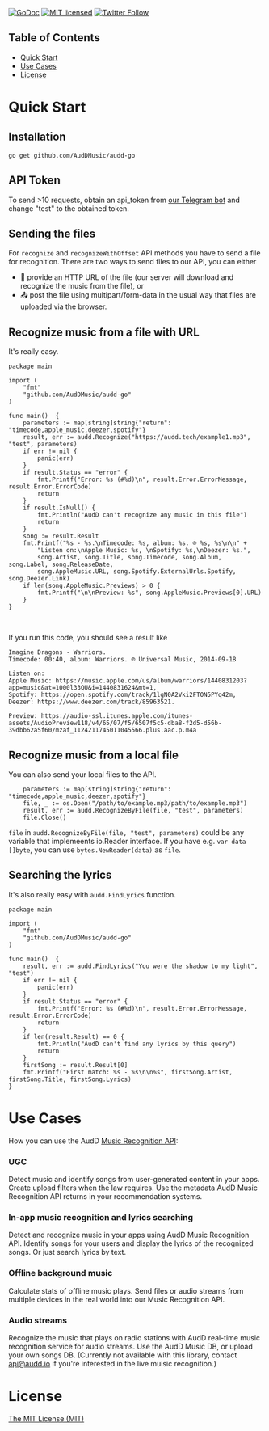 [![GoDoc](https://godoc.org/github.com/AudDMusic/audd-go?status.svg)](https://godoc.org/github.com/AudDMusic/audd-go)
[![MIT licensed](https://img.shields.io/badge/license-MIT-blue.svg)](./LICENSE)
[![Twitter Follow](https://img.shields.io/twitter/follow/helloAudD.svg?style=social&label=Follow)](https://twitter.com/helloAudD)

## Table of Contents

* [Quick Start](#quick-start)
* [Use Cases](#use-cases)
* [License](#license)

<a name="quick-start"></a>
# Quick Start

## Installation
`go get github.com/AudDMusic/audd-go`

## API Token
To send >10 requests, obtain an api_token from [our Telegram bot](https://t.me/auddbot?start=api) and change "test" to the obtained token.

## Sending the files
For `recognize` and `recognizeWithOffset` API methods you have to send a file for recognition. There are two ways to send files to our API, you can either
- 🔗 provide an HTTP URL of the file (our server will download and recognize the music from the file), or
- 📤 post the file using multipart/form-data in the usual way that files are uploaded via the browser.

## Recognize music from a file with URL
It's really easy.
```
package main

import (
	"fmt"
	"github.com/AudDMusic/audd-go"
)

func main()  {
	parameters := map[string]string{"return": "timecode,apple_music,deezer,spotify"}
	result, err := audd.Recognize("https://audd.tech/example1.mp3", "test", parameters)
	if err != nil {
		panic(err)
	}
	if result.Status == "error" {
		fmt.Printf("Error: %s (#%d)\n", result.Error.ErrorMessage, result.Error.ErrorCode)
		return
	}
	if result.IsNull() {
		fmt.Println("AudD can't recognize any music in this file")
		return
	}
	song := result.Result
	fmt.Printf("%s - %s.\nTimecode: %s, album: %s. ℗ %s, %s\n\n" +
		"Listen on:\nApple Music: %s, \nSpotify: %s,\nDeezer: %s.",
		song.Artist, song.Title, song.Timecode, song.Album, song.Label, song.ReleaseDate,
		song.AppleMusic.URL, song.Spotify.ExternalUrls.Spotify, song.Deezer.Link)
	if len(song.AppleMusic.Previews) > 0 {
		fmt.Printf("\n\nPreview: %s", song.AppleMusic.Previews[0].URL)
	}
}
```
</br>

If you run this code, you should see a result like

```
Imagine Dragons - Warriors.
Timecode: 00:40, album: Warriors. ℗ Universal Music, 2014-09-18

Listen on:
Apple Music: https://music.apple.com/us/album/warriors/1440831203?app=music&at=1000l33QU&i=1440831624&mt=1,
Spotify: https://open.spotify.com/track/1lgN0A2Vki2FTON5PYq42m,
Deezer: https://www.deezer.com/track/85963521.

Preview: https://audio-ssl.itunes.apple.com/itunes-assets/AudioPreview118/v4/65/07/f5/6507f5c5-dba8-f2d5-d56b-39dbb62a5f60/mzaf_1124211745011045566.plus.aac.p.m4a
```

## Recognize music from a local file
You can also send your local files to the API.
```
	parameters := map[string]string{"return": "timecode,apple_music,deezer,spotify"}
	file, _ := os.Open("/path/to/example.mp3/path/to/example.mp3")
	result, err := audd.RecognizeByFile(file, "test", parameters)
	file.Close()
```
`file` in `audd.RecognizeByFile(file, "test", parameters)` could be any variable that implemeents io.Reader interface. If you have e.g. `var data []byte`, you can use `bytes.NewReader(data)` as `file`.

## Searching the lyrics
It's also really easy with `audd.FindLyrics` function.
```
package main

import (
	"fmt"
	"github.com/AudDMusic/audd-go"
)

func main()  {
	result, err := audd.FindLyrics("You were the shadow to my light", "test")
	if err != nil {
		panic(err)
	}
	if result.Status == "error" {
		fmt.Printf("Error: %s (#%d)\n", result.Error.ErrorMessage, result.Error.ErrorCode)
		return
	}
	if len(result.Result) == 0 {
		fmt.Println("AudD can't find any lyrics by this query")
		return
	}
	firstSong := result.Result[0]
	fmt.Printf("First match: %s - %s\n\n%s", firstSong.Artist, firstSong.Title, firstSong.Lyrics)
}
```
<a name="use-cases"></a>
# Use Cases
How you can use the AudD [Music Recognition API](https://audd.io/):
### UGC
Detect music and identify songs from user-generated content in your apps. Create upload filters when the law requires. Use the metadata AudD Music Recognition API returns in your recommendation systems.
### In-app music recognition and lyrics searching
Detect and recognize music in your apps using AudD Music Recognition API. Identify songs for your users and display the lyrics of the recognized songs. Or just search lyrics by text.
### Offline background music
Calculate stats of offline music plays. Send files or audio streams from multiple devices in the real world into our Music Recognition API.
### Audio streams
Recognize the music that plays on radio stations with AudD real-time music recognition service for audio streams. Use the AudD Music DB, or upload your own songs DB. (Currently not available with this library, contact api@audd.io if you're interested in the live muisic recognition.)
<a name="license"></a>
# License
[The MIT License (MIT)](LICENSE)
